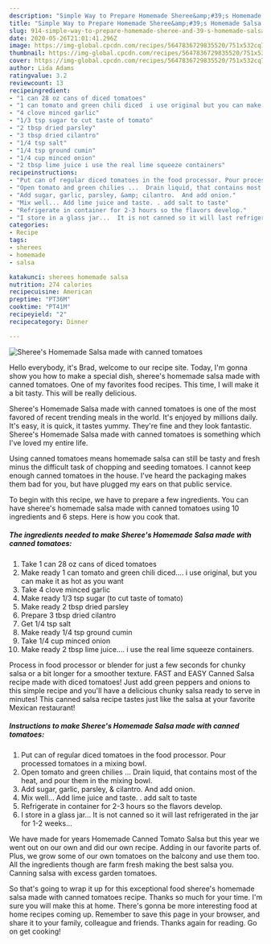 ```yaml
---
description: "Simple Way to Prepare Homemade Sheree&amp;#39;s Homemade Salsa made with canned tomatoes"
title: "Simple Way to Prepare Homemade Sheree&amp;#39;s Homemade Salsa made with canned tomatoes"
slug: 914-simple-way-to-prepare-homemade-sheree-and-39-s-homemade-salsa-made-with-canned-tomatoes
date: 2020-05-26T21:01:41.296Z
image: https://img-global.cpcdn.com/recipes/5647836729835520/751x532cq70/sherees-homemade-salsa-made-with-canned-tomatoes-recipe-main-photo.jpg
thumbnail: https://img-global.cpcdn.com/recipes/5647836729835520/751x532cq70/sherees-homemade-salsa-made-with-canned-tomatoes-recipe-main-photo.jpg
cover: https://img-global.cpcdn.com/recipes/5647836729835520/751x532cq70/sherees-homemade-salsa-made-with-canned-tomatoes-recipe-main-photo.jpg
author: Lida Adams
ratingvalue: 3.2
reviewcount: 13
recipeingredient:
- "1 can 28 oz cans of diced tomatoes"
- "1 can tomato and green chili diced  i use original but you can make it as hot as you want"
- "4 clove minced garlic"
- "1/3 tsp sugar to cut taste of tomato"
- "2 tbsp dried parsley"
- "3 tbsp dried cilantro"
- "1/4 tsp salt"
- "1/4 tsp ground cumin"
- "1/4 cup minced onion"
- "2 tbsp lime juice i use the real lime squeeze containers"
recipeinstructions:
- "Put can of regular diced tomatoes in the food processor. Pour processed tomatoes in a mixing bowl."
- "Open tomato and green chilies ...  Drain liquid, that contains most of the heat, and pour them in the mixing bowl."
- "Add sugar, garlic, parsley, &amp; cilantro.  And add onion."
- "Mix well... Add lime juice and taste. . add salt to taste"
- "Refrigerate in container for 2-3 hours so the flavors develop."
- "I store in a glass jar...  It is not canned so it will last refrigerated in the jar for 1-2 weeks..."
categories:
- Recipe
tags:
- sherees
- homemade
- salsa

katakunci: sherees homemade salsa 
nutrition: 274 calories
recipecuisine: American
preptime: "PT36M"
cooktime: "PT41M"
recipeyield: "2"
recipecategory: Dinner

---
```



![Sheree&#39;s Homemade Salsa made with canned tomatoes](https://img-global.cpcdn.com/recipes/5647836729835520/751x532cq70/sherees-homemade-salsa-made-with-canned-tomatoes-recipe-main-photo.jpg)

Hello everybody, it's Brad, welcome to our recipe site. Today, I'm gonna show you how to make a special dish, sheree&#39;s homemade salsa made with canned tomatoes. One of my favorites food recipes. This time, I will make it a bit tasty. This will be really delicious.

Sheree&#39;s Homemade Salsa made with canned tomatoes is one of the most favored of recent trending meals in the world. It's enjoyed by millions daily. It's easy, it is quick, it tastes yummy. They're fine and they look fantastic. Sheree&#39;s Homemade Salsa made with canned tomatoes is something which I've loved my entire life.

Using canned tomatoes means homemade salsa can still be tasty and fresh minus the difficult task of chopping and seeding tomatoes. I cannot keep enough canned tomatoes in the house. I&#39;ve heard the packaging makes them bad for you, but have plugged my ears on that public service.


To begin with this recipe, we have to prepare a few ingredients. You can have sheree&#39;s homemade salsa made with canned tomatoes using 10 ingredients and 6 steps. Here is how you cook that.

<!--inarticleads1-->

##### The ingredients needed to make Sheree&#39;s Homemade Salsa made with canned tomatoes:

1. Take 1 can 28 oz cans of diced tomatoes
1. Make ready 1 can tomato and green chili diced....  i use original, but you can make it as hot as you want
1. Take 4 clove minced garlic
1. Make ready 1/3 tsp sugar (to cut taste of tomato)
1. Make ready 2 tbsp dried parsley
1. Prepare 3 tbsp dried cilantro
1. Get 1/4 tsp salt
1. Make ready 1/4 tsp ground cumin
1. Take 1/4 cup minced onion
1. Make ready 2 tbsp lime juice.... i use the real lime squeeze containers.


Process in food processor or blender for just a few seconds for chunky salsa or a bit longer for a smoother texture. FAST and EASY Canned Salsa recipe made with diced tomatoes! Just add green peppers and onions to this simple recipe and you&#39;ll have a delicious chunky salsa ready to serve in minutes! This canned salsa recipe tastes just like the salsa at your favorite Mexican restaurant! 

<!--inarticleads2-->

##### Instructions to make Sheree&#39;s Homemade Salsa made with canned tomatoes:

1. Put can of regular diced tomatoes in the food processor. Pour processed tomatoes in a mixing bowl.
1. Open tomato and green chilies ...  Drain liquid, that contains most of the heat, and pour them in the mixing bowl.
1. Add sugar, garlic, parsley, &amp; cilantro.  And add onion.
1. Mix well... Add lime juice and taste. . add salt to taste
1. Refrigerate in container for 2-3 hours so the flavors develop.
1. I store in a glass jar...  It is not canned so it will last refrigerated in the jar for 1-2 weeks...


We have made for years Homemade Canned Tomato Salsa but this year we went out on our own and did our own recipe. Adding in our favorite parts of. Plus, we grow some of our own tomatoes on the balcony and use them too. All the ingredients though are farm fresh making the best salsa you. Canning salsa with excess garden tomatoes. 

So that's going to wrap it up for this exceptional food sheree&#39;s homemade salsa made with canned tomatoes recipe. Thanks so much for your time. I'm sure you will make this at home. There's gonna be more interesting food at home recipes coming up. Remember to save this page in your browser, and share it to your family, colleague and friends. Thanks again for reading. Go on get cooking!
